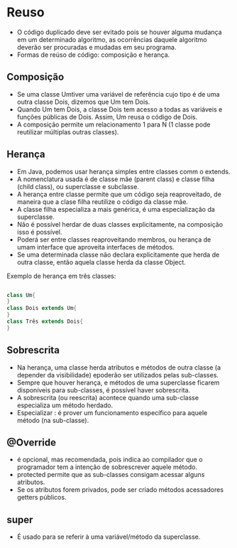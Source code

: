 # Reuso

- O código duplicado deve ser evitado pois se houver alguma mudança em um determinado algoritmo, as ocorrências daquele algoritmo deverão ser procuradas e mudadas em seu programa.
- Formas de reúso de código: composição e herança.

## Composição

- Se uma classe Umtiver uma variável de referência cujo tipo é de uma outra classe Dois, dizemos que Um tem Dois. 
- Quando Um tem Dois, a classe Dois tem acesso a todas as variáveis e funções públicas de Dois. Assim, Um reusa o código de Dois. 
- A composição permite um relacionamento 1 para N (1 classe pode reutilizar múltiplas outras classes).

## Herança

- Em Java, podemos usar herança simples entre classes comm o extends.
- A nomenclatura usada é de classe mãe (parent class) e classe filha (child class), ou superclasse e subclasse.
- A herança entre classe permite que um código seja reaproveitado, de maneira que a clase filha reutilize o código da classe mãe.
- A classe filha especializa a mais genérica, é uma especialização da superclasse.
- Não é possível herdar de duas classes explicitamente, na composição isso é possível.
- Poderá ser entre classes reaproveitando membros, ou herança de umam interface que aproveita interfaces de métodos.
- Se uma determinada classe não declara explicitamente que herda de outra classe, então aquela classe herda da classe Object.

Exemplo de herança em três classes:

```java

class Um{
}
class Dois extends Um{
}
class Três extends Dois{
}
```

## Sobrescrita

- Na herança, uma classe herda atributos e métodos de outra classe (a depender da visibilidade) epoderão ser utilizados pelas sub-classes.
- Sempre que houver herança, e métodos de uma superclasse ficarem disponíveis para sub-classes, é possível haver sobrescrita. 
- A sobrescrita (ou reescrita) acontece quando uma sub-classe especializa um método herdado. 
- Especializar : é prover um funcionamento específico para aquele método (na sub-classe).

## @Override

- é opcional, mas recomendada, pois indica ao compilador que o programador tem a intenção de sobrescrever aquele método. 
- protected permite que as sub-classes consigam acessar alguns atributos. 
- Se os atributos forem privados, pode ser criado métodos acessadores getters públicos.

## super

- É usado para se referir à uma variável/método da superclasse. 

